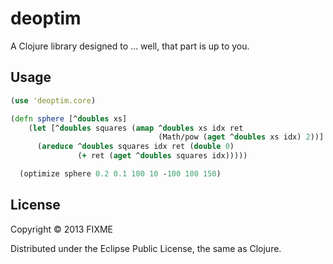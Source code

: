 # deoptim

A Clojure library designed to ... well, that part is up to you.

## Usage

```clojure
(use 'deoptim.core)

(defn sphere [^doubles xs]
    (let [^doubles squares (amap ^doubles xs idx ret
                                 (Math/pow (aget ^doubles xs idx) 2))]
      (areduce ^doubles squares idx ret (double 0)
               (+ ret (aget ^doubles squares idx)))))

  (optimize sphere 0.2 0.1 100 10 -100 100 150)
```

## License

Copyright © 2013 FIXME

Distributed under the Eclipse Public License, the same as Clojure.
